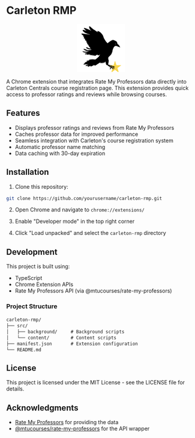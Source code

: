 # Carleton RMP

<p align="center">
  <img src="assets/icons/icon128.png" alt="Carleton RMP Logo" width="128" height="128">
</p>

A Chrome extension that integrates Rate My Professors data directly into Carleton Centrals course registration page. This extension provides quick access to professor ratings and reviews while browsing courses.

## Features

- Displays professor ratings and reviews from Rate My Professors
- Caches professor data for improved performance
- Seamless integration with Carleton's course registration system
- Automatic professor name matching
- Data caching with 30-day expiration

## Installation

1. Clone this repository:
```bash
git clone https://github.com/yourusername/carleton-rmp.git
```

2. Open Chrome and navigate to `chrome://extensions/`

3. Enable "Developer mode" in the top right corner

4. Click "Load unpacked" and select the `carleton-rmp` directory

## Development

This project is built using:
- TypeScript
- Chrome Extension APIs
- Rate My Professors API (via @mtucourses/rate-my-professors)

### Project Structure

```
carleton-rmp/
├── src/
│   ├── background/     # Background scripts
│   └── content/        # Content scripts
├── manifest.json       # Extension configuration
└── README.md
```

## License

This project is licensed under the MIT License - see the LICENSE file for details.

## Acknowledgments

- [Rate My Professors](https://www.ratemyprofessors.com/) for providing the data
- [@mtucourses/rate-my-professors](https://github.com/mtucourses/rate-my-professors) for the API wrapper 